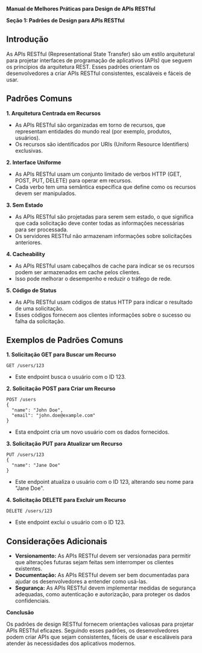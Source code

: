 **Manual de Melhores Práticas para Design de APIs RESTful**

**Seção 1: Padrões de Design para APIs RESTful**

## **Introdução**

As APIs RESTful (Representational State Transfer) são um estilo arquitetural para projetar interfaces de programação de aplicativos (APIs) que seguem os princípios da arquitetura REST. Esses padrões orientam os desenvolvedores a criar APIs RESTful consistentes, escaláveis e fáceis de usar.

## **Padrões Comuns**

**1. Arquitetura Centrada em Recursos**

* As APIs RESTful são organizadas em torno de recursos, que representam entidades do mundo real (por exemplo, produtos, usuários).
* Os recursos são identificados por URIs (Uniform Resource Identifiers) exclusivas.

**2. Interface Uniforme**

* As APIs RESTful usam um conjunto limitado de verbos HTTP (GET, POST, PUT, DELETE) para operar em recursos.
* Cada verbo tem uma semântica específica que define como os recursos devem ser manipulados.

**3. Sem Estado**

* As APIs RESTful são projetadas para serem sem estado, o que significa que cada solicitação deve conter todas as informações necessárias para ser processada.
* Os servidores RESTful não armazenam informações sobre solicitações anteriores.

**4. Cacheability**

* As APIs RESTful usam cabeçalhos de cache para indicar se os recursos podem ser armazenados em cache pelos clientes.
* Isso pode melhorar o desempenho e reduzir o tráfego de rede.

**5. Código de Status**

* As APIs RESTful usam códigos de status HTTP para indicar o resultado de uma solicitação.
* Esses códigos fornecem aos clientes informações sobre o sucesso ou falha da solicitação.

## **Exemplos de Padrões Comuns**

**1. Solicitação GET para Buscar um Recurso**

```
GET /users/123
```

* Este endpoint busca o usuário com o ID 123.

**2. Solicitação POST para Criar um Recurso**

```
POST /users
{
  "name": "John Doe",
  "email": "john.doe@example.com"
}
```

* Esta endpoint cria um novo usuário com os dados fornecidos.

**3. Solicitação PUT para Atualizar um Recurso**

```
PUT /users/123
{
  "name": "Jane Doe"
}
```

* Este endpoint atualiza o usuário com o ID 123, alterando seu nome para "Jane Doe".

**4. Solicitação DELETE para Excluir um Recurso**

```
DELETE /users/123
```

* Este endpoint exclui o usuário com o ID 123.

## **Considerações Adicionais**

* **Versionamento:** As APIs RESTful devem ser versionadas para permitir que alterações futuras sejam feitas sem interromper os clientes existentes.
* **Documentação:** As APIs RESTful devem ser bem documentadas para ajudar os desenvolvedores a entender como usá-las.
* **Segurança:** As APIs RESTful devem implementar medidas de segurança adequadas, como autenticação e autorização, para proteger os dados confidenciais.

**Conclusão**

Os padrões de design RESTful fornecem orientações valiosas para projetar APIs RESTful eficazes. Seguindo esses padrões, os desenvolvedores podem criar APIs que sejam consistentes, fáceis de usar e escaláveis para atender às necessidades dos aplicativos modernos.